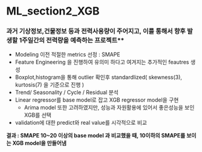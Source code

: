 # ML_section2_XGB

### 과거 기상정보,건물정보 등과 전력사용량이 주어지고, 이를 통해서 향후 발생할 1주일간의 전력량을 예측하는 프로젝트**

- Modeling 이전 적절한 metrics 선정 : SMAPE
- Feature Engineering 을 진행하여 유의미 하다고 여겨지는 추가적인 feautres 생성
- Boxplot,histogram을 통해 outlier 확인후 standardlized( skewness(3), kurtosis(7) 을 기준으로 진행 )
- Trend/ Seasonality / Cycle / Residual 분석
- Linear regressor를 base model로 잡고 XGB regressor model을 구현
    - Arima model 또한 고려하였지만, 성능과 자원활용에 있어서 좋은성능을 보인 XGB를 선택
- validation에 대한 predict와 real value를 시각적으로 비교

**결과 : SMAPE 10~20 이상의 base model 과 비교했을 때, 10이하의 SMAPE를 보이는 XGB model을 만들어냄**
